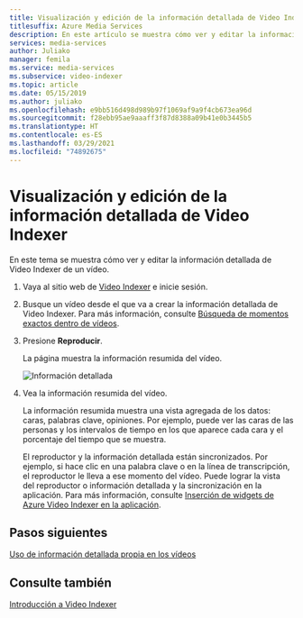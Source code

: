 ```yaml
---
title: Visualización y edición de la información detallada de Video Indexer
titlesuffix: Azure Media Services
description: En este artículo se muestra cómo ver y editar la información detallada de Video Indexer de Azure Media Services.
services: media-services
author: Juliako
manager: femila
ms.service: media-services
ms.subservice: video-indexer
ms.topic: article
ms.date: 05/15/2019
ms.author: juliako
ms.openlocfilehash: e9bb516d498d989b97f1069af9a9f4cb673ea96d
ms.sourcegitcommit: f28ebb95ae9aaaff3f87d8388a09b41e0b3445b5
ms.translationtype: HT
ms.contentlocale: es-ES
ms.lasthandoff: 03/29/2021
ms.locfileid: "74892675"
---
```

# <a name="view-and-edit-video-indexer-insights"></a>Visualización y edición de la información detallada de Video Indexer

En este tema se muestra cómo ver y editar la información detallada de Video Indexer de un vídeo.

1. Vaya al sitio web de [Video Indexer](https://www.videoindexer.ai/) e inicie sesión.
2. Busque un vídeo desde el que va a crear la información detallada de Video Indexer. Para más información, consulte [Búsqueda de momentos exactos dentro de vídeos](video-indexer-search.md).
3. Presione **Reproducir**.

    La página muestra la información resumida del vídeo. 

    ![Información detallada](./media/video-indexer-view-edit/video-indexer-summarized-insights.png)

4. Vea la información resumida del vídeo. 

    La información resumida muestra una vista agregada de los datos: caras, palabras clave, opiniones. Por ejemplo, puede ver las caras de las personas y los intervalos de tiempo en los que aparece cada cara y el porcentaje del tiempo que se muestra.

    El reproductor y la información detallada están sincronizados. Por ejemplo, si hace clic en una palabra clave o en la línea de transcripción, el reproductor le lleva a ese momento del vídeo. Puede lograr la vista del reproductor o información detallada y la sincronización en la aplicación. Para más información, consulte [Inserción de widgets de Azure Video Indexer en la aplicación](video-indexer-embed-widgets.md). 

## <a name="next-steps"></a>Pasos siguientes

[Uso de información detallada propia en los vídeos](use-editor-create-project.md)

## <a name="see-also"></a>Consulte también

[Introducción a Video Indexer](video-indexer-overview.md)

